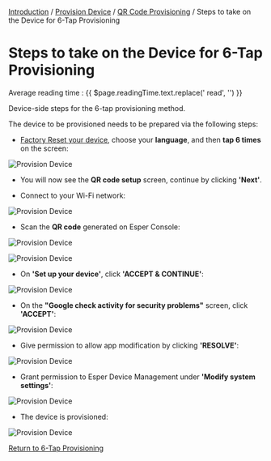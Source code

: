 [Introduction](../../../index.md) / [Provision Device](../../index.md) / [QR Code Provisioning](../index.md) / Steps to take on the Device for 6-Tap Provisioning

# Steps to take on the Device for 6-Tap Provisioning
<div class="avg-reading-time" style="margin-top: 0rem;">Average reading time : {{ $page.readingTime.text.replace(' read', '') }}</div>

Device-side steps for the 6-tap provisioning method.

The device to be provisioned needs to be prepared via the following steps:

*   [Factory Reset your device](../../howtofactoryreset.md), choose your **language**, and then **tap 6 times** on the screen:

![Provision Device](https://documentation-media.s3.amazonaws.com/images/1_ProD.width-800.png?AWSAccessKeyId=AKIAJHOTEM5S4GAN2SGA)

*   You will now see the **QR code setup** screen, continue by clicking **'Next'**.

*   Connect to your Wi-Fi network:

![Provision Device](https://documentation-media.s3.amazonaws.com/images/3_PD.width-800.png?AWSAccessKeyId=AKIAJHOTEM5S4GAN2SGA)

*   Scan the **QR code** generated on Esper Console:

![Provision Device](https://documentation-media.s3.amazonaws.com/images/13_PD.width-800.png?AWSAccessKeyId=AKIAJHOTEM5S4GAN2SGA)

![Provision Device](https://documentation-media.s3.amazonaws.com/images/13.1_PD.width-800.png?AWSAccessKeyId=AKIAJHOTEM5S4GAN2SGA)

*   On **'Set up your device'**, click **'ACCEPT & CONTINUE'**:

![Provision Device](https://documentation-media.s3.amazonaws.com/images/12_PD.width-800.png?AWSAccessKeyId=AKIAJHOTEM5S4GAN2SGA)

*   On the **"Google check activity for security problems"** screen, click **'ACCEPT'**:

![Provision Device](https://documentation-media.s3.amazonaws.com/images/14.1_PD.width-800.png?AWSAccessKeyId=AKIAJHOTEM5S4GAN2SGA)

*   Give permission to allow app modification by clicking **'RESOLVE'**:

![Provision Device](https://documentation-media.s3.amazonaws.com/images/16_PD.width-800.png?AWSAccessKeyId=AKIAJHOTEM5S4GAN2SGA)

*   Grant permission to Esper Device Management under **'Modify system settings'**:

![Provision Device](https://documentation-media.s3.amazonaws.com/images/18_PD.width-800.png?AWSAccessKeyId=AKIAJHOTEM5S4GAN2SGA)

*   The device is provisioned:

![Provision Device](https://documentation-media.s3.amazonaws.com/images/100.width-800.png?AWSAccessKeyId=AKIAJHOTEM5S4GAN2SGA)

[Return to 6-Tap Provisioning](../index.md)

